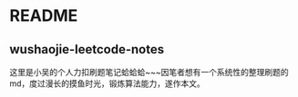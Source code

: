 # README

## wushaojie-leetcode-notes

这里是小吴的个人力扣刷题笔记蛤蛤蛤~~~因笔者想有一个系统性的整理刷题的md，度过漫长的摸鱼时光，锻炼算法能力，遂作本文。
